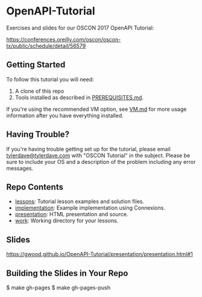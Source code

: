 OpenAPI-Tutorial
================

Exercises and slides for our OSCON 2017 OpenAPI Tutorial:

https://conferences.oreilly.com/oscon/oscon-tx/public/schedule/detail/56579

Getting Started
---------------

To follow this tutorial you will need:

1. A clone of this repo
2. Tools installed as described in [PREREQUISITES.md](PREREQUISITES.md).

If you're using the recommended VM option, see [VM.md](VM.md) for more usage
information after you have everything installed.

Having Trouble?
---------------

If you're having trouble getting set up for the tutorial, please email tylerdave@tylerdave.com with "OSCON Tutorial" in the subject. Please be sure to include your OS and a description of the problem including any error messages.

Repo Contents
-------------

- [lessons](lessons/): Tutorial lesson examples and solution files.
- [implementation](implementation/): Example implementation using Connexions.
- [presentation](presentation/): HTML presentation and source.
- [work](work/): Working directory for your lessons.

Slides
------
https://gwood.github.io/OpenAPI-Tutorial/presentation/presentation.html#1

Building the Slides in Your Repo
--------------------------------
$ make gh-pages
$ make gh-pages-push